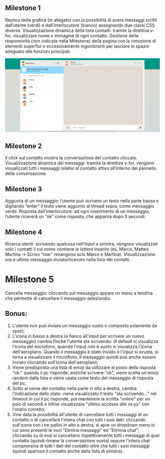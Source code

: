 ## Milestone 1

Replica della grafica (in allegato) con la possibilità di avere messaggi scritti dall’utente (verdi) e dall’interlocutore (bianco) assegnando due classi CSS diverse. Visualizzazione dinamica della lista contatti: tramite la direttiva v-for, visualizzare nome e immagine di ogni contatto. Gestione della responsività (non indicata nella Milestone) della pagina con la rimozione di elementi superflui o eccessivamente ingombranti per lasciare lo spazio adeguato alle funzioni principali.

![Screen Milestone 1](./Screen/boolzapp-milestone1.jpg)



## Milestone 2

Il click sul contatto mostra la conversazione del contatto cliccato. Visualizzazione dinamica dei messaggi: tramite la direttiva v-for, vengono visualizzati tutti i messaggi relativi al contatto attivo all’interno del pannello della conversazione.



## Milestone 3

Aggiunta di un messaggio: l’utente può scrivere un testo nella parte bassa e digitando “enter” il testo viene aggiunto al thread sopra, come messaggio verde. Risposta dall’interlocutore: ad ogni inserimento di un messaggio, l’utente riceverà un “ok” come risposta, che apparirà dopo 3 secondi.



## Milestone 4

Ricerca utenti: scrivendo qualcosa nell’input a sinistra, vengono visualizzati solo i contatti il cui nome contiene le lettere inserite (es, Marco, Matteo Martina -> Scrivo “mar” rimangono solo Marco e Martina). Visualizzazione ora e ultimo messaggio inviato/ricevuto nella lista dei contatti.



# Milestone 5 

Cancella messaggio: cliccando sul messaggio appare un menu a tendina che permette di cancellare il messaggio selezionato



## Bonus:

1. L'utente non può inviare un messaggio vuoto o composto solamente da spazi;
2. L'icona in basso a destra (a fianco all'input per scrivere un nuovo messaggio) cambia finché l'utente sta scrivendo: di default si visualizza l'icona del microfono, quando l'input non è vuoto si visualizza l'icona dell'aeroplano. Quando il messaggio è stato inviato e l'input si svuota, si torna a visualizzare il microfono. Il messaggio quindi può anche essere inviato cliccando sull'icona dell'aeroplano;
3. Viene predisposta una lista di emoji da utilizzare al posto della risposta "ok:" quando il pc risponde, anziché scrivere "ok", viene scelta un'emoji random dalla lista e viene usata come testo del messaggio di risposta del pc;
4. Sotto al nome del contatto nella parte in alto a destra, cambia l'indicazione dello stato: viene visualizzato il testo "sta scrivendo..." nel timeout in cui il pc risponde, poi mantenere la scritta "online" per un paio di secondi e infine visualizzare "ultimo accesso alle xx:yy" con l'orario corretto;
5. Vine data la possibilità all'utente di cancellare tutti i messaggi di un contatto o di cancellare l'intera chat con tutti i suoi dati: cliccando sull'icona con i tre pallini in alto a destra, si apre un dropdown menu in cui sono presenti le voci "Elimina messaggi" ed "Elimina chat"; cliccando su di essi si cancellano rispettivamente tutti i messaggi di quel contatto (quindi rimane la conversazione vuota) oppure l'intera chat comprensiva di tutti i dati del contatto oltre che tutti i suoi messaggi (quindi sparisce il contatto anche dalla lista di sinistra).
